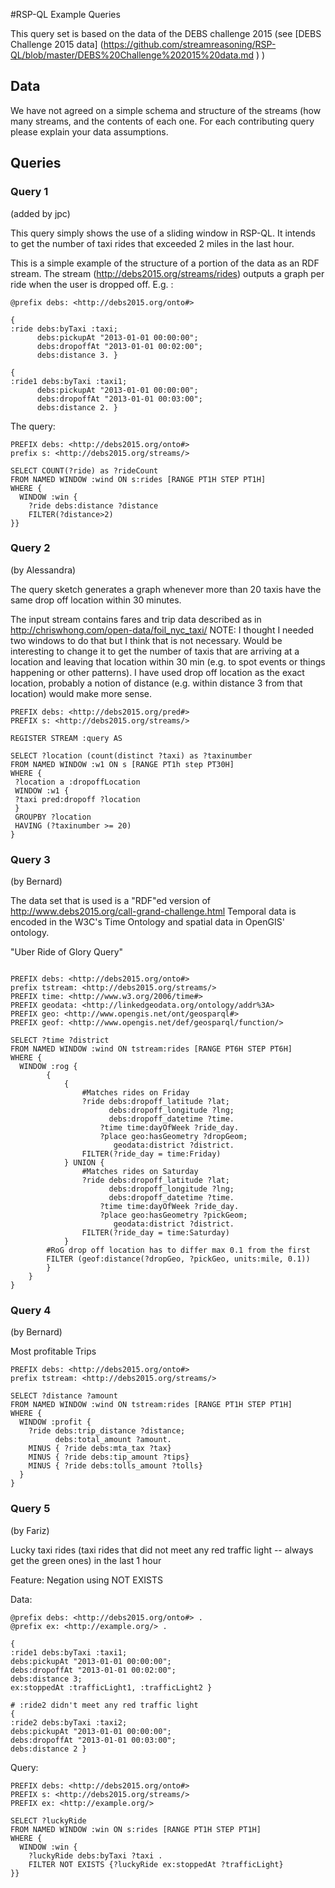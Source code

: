 #RSP-QL Example Queries

This query set is based on the data of the DEBS challenge 2015 (see [DEBS Challenge 2015 data] (https://github.com/streamreasoning/RSP-QL/blob/master/DEBS%20Challenge%202015%20data.md ) )

## Data

We have not agreed on a simple schema and structure of the streams (how many streams, and the contents of each one. For each contributing query please explain your data assumptions.	  

## Queries

### Query 1

(added by jpc)

This query simply shows the use of a sliding window in RSP-QL. It intends to get the number of taxi rides that exceeded 2 miles in the last hour.

This is a simple example of the structure of a portion of the data as an RDF stream. The stream (http://debs2015.org/streams/rides) outputs a graph per ride when the user is dropped off. E.g. :

```
@prefix debs: <http://debs2015.org/onto#>

{
:ride debs:byTaxi :taxi;
	  debs:pickupAt "2013-01-01 00:00:00";
	  debs:dropoffAt "2013-01-01 00:02:00";
	  debs:distance 3. }

{	  
:ride1 debs:byTaxi :taxi1;
	  debs:pickupAt "2013-01-01 00:00:00";
	  debs:dropoffAt "2013-01-01 00:03:00";
	  debs:distance 2. }
```	

The query:

```
PREFIX debs: <http://debs2015.org/onto#>
prefix s: <http://debs2015.org/streams/>

SELECT COUNT(?ride) as ?rideCount 
FROM NAMED WINDOW :wind ON s:rides [RANGE PT1H STEP PT1H]
WHERE {
  WINDOW :win {
    ?ride debs:distance ?distance
    FILTER(?distance>2)
}}
```

### Query 2
(by Alessandra)

The query sketch generates a graph whenever more than 20 taxis have the same drop off location within 30 minutes. 

The input stream contains fares and trip data described as in http://chriswhong.com/open-data/foil_nyc_taxi/
NOTE: I thought I needed two windows to do that but I think that is not necessary. Would be interesting to change it to get the number of taxis that are arriving at a location and leaving that location within 30 min (e.g. to spot events or things happening or other patterns). I have used drop off location as the exact location, probably a notion of distance (e.g. within distance 3 from that location) would make more sense.

```
PREFIX debs: <http://debs2015.org/pred#>
PREFIX s: <http://debs2015.org/streams/>

REGISTER STREAM :query AS

SELECT ?location (count(distinct ?taxi) as ?taxinumber
FROM NAMED WINDOW :w1 ON s [RANGE PT1h step PT30H]
WHERE {
 ?location a :dropoffLocation
 WINDOW :w1 {
 ?taxi pred:dropoff ?location 
 }
 GROUPBY ?location
 HAVING (?taxinumber >= 20)
}
```

### Query 3

(by Bernard)

The data set that is used is a "RDF"ed version of http://www.debs2015.org/call-grand-challenge.html
Temporal data is encoded in the W3C's Time Ontology and spatial data in OpenGIS' ontology.

"Uber Ride of Glory Query"

```

PREFIX debs: <http://debs2015.org/onto#>
prefix tstream: <http://debs2015.org/streams/>
PREFIX time: <http://www.w3.org/2006/time#>
PREFIX geodata: <http://linkedgeodata.org/ontology/addr%3A>
PREFIX geo: <http://www.opengis.net/ont/geosparql#>
PREFIX geof: <http://www.opengis.net/def/geosparql/function/>

SELECT ?time ?district
FROM NAMED WINDOW :wind ON tstream:rides [RANGE PT6H STEP PT6H]
WHERE {
  WINDOW :rog {
		{
			{
				#Matches rides on Friday
				?ride debs:dropoff_latitude ?lat;
					  debs:dropoff_longitude ?lng;
					  debs:dropoff_datetime ?time.
					?time time:dayOfWeek ?ride_day.
					?place geo:hasGeometry ?dropGeom;
					   geodata:district ?district.
				FILTER(?ride_day = time:Friday)
			} UNION {
				#Matches rides on Saturday
				?ride debs:dropoff_latitude ?lat;
					  debs:dropoff_longitude ?lng;
					  debs:dropoff_datetime ?time.
					?time time:dayOfWeek ?ride_day.
					?place geo:hasGeometry ?pickGeom;
					   geodata:district ?district.
				FILTER(?ride_day = time:Saturday)
			}
		#RoG drop off location has to differ max 0.1 from the first
		FILTER (geof:distance(?dropGeo, ?pickGeo, units:mile, 0.1))
		}
	}
}

```


### Query 4
(by Bernard)

Most profitable Trips

```
PREFIX debs: <http://debs2015.org/onto#>
prefix tstream: <http://debs2015.org/streams/>

SELECT ?distance ?amount
FROM NAMED WINDOW :wind ON tstream:rides [RANGE PT1H STEP PT1H]
WHERE {
  WINDOW :profit {
	?ride debs:trip_distance ?distance;
		  debs:total_amount ?amount.
	MINUS { ?ride debs:mta_tax ?tax}
	MINUS { ?ride debs:tip_amount ?tips}
	MINUS { ?ride debs:tolls_amount ?tolls}
  }
}
```

### Query 5
(by Fariz)

Lucky taxi rides (taxi rides that did not meet any red traffic light
-- always get the green ones) in the last 1 hour
 
Feature: Negation using NOT EXISTS
 
Data:
 
``` 
@prefix debs: <http://debs2015.org/onto#> .
@prefix ex: <http://example.org/> .
 
{
:ride1 debs:byTaxi :taxi1;
debs:pickupAt "2013-01-01 00:00:00";
debs:dropoffAt "2013-01-01 00:02:00";
debs:distance 3;
ex:stoppedAt :trafficLight1, :trafficLight2 }
 
# :ride2 didn't meet any red traffic light
{
:ride2 debs:byTaxi :taxi2;
debs:pickupAt "2013-01-01 00:00:00";
debs:dropoffAt "2013-01-01 00:03:00";
debs:distance 2 }
``` 
 
Query:
 
```
PREFIX debs: <http://debs2015.org/onto#>
PREFIX s: <http://debs2015.org/streams/>
PREFIX ex: <http://example.org/>
 
SELECT ?luckyRide
FROM NAMED WINDOW :win ON s:rides [RANGE PT1H STEP PT1H]
WHERE {
  WINDOW :win {
    ?luckyRide debs:byTaxi ?taxi .
    FILTER NOT EXISTS {?luckyRide ex:stoppedAt ?trafficLight}
}}
```
